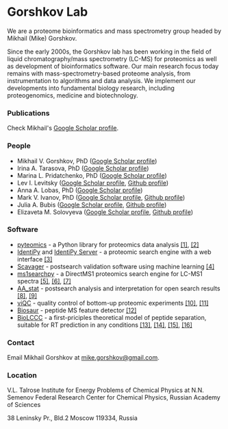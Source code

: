 # Gorshkov Lab

We are a proteome bioinformatics and mass spectrometry group headed by Mikhail (Mike) Gorshkov.

Since the early 2000s, the Gorshkov lab has been working in the field of liquid chromatography/mass spectrometry (LC-MS)
for proteomics as well as development of bioinformatics software.
Our main research focus today remains with mass-spectrometry-based proteome analysis,
from instrumentation to algorithms and data analysis.
We implement our developments into fundamental biology research, including proteogenomics, medicine and biotechnology.

### Publications

Check Mikhail's [Google Scholar profile](https://scholar.google.ru/citations?user=o1s5vh4AAAAJ&hl=en).

### People

 - Mikhail V. Gorshkov, PhD ([Google Scholar profile](https://scholar.google.ru/citations?user=o1s5vh4AAAAJ&hl=en))
 - Irina A. Tarasova, PhD ([Google Scholar profile](https://scholar.google.ru/citations?user=T6LocdoAAAAJ&hl=en))
 - Marina L. Pridatchenko, PhD ([Google Scholar profile](https://scholar.google.ru/citations?hl=en&user=6TF8CZgAAAAJ))
 - Lev I. Levitsky ([Google Scholar profile](https://scholar.google.ru/citations?user=MxtkGc4AAAAJ&hl=en), [Github profile](https://github.com/levitsky))
 - Anna A. Lobas, PhD ([Google Scholar profile](https://scholar.google.ru/citations?user=Xm_CNcsAAAAJ&hl=en))
 - Mark V. Ivanov, PhD ([Google Scholar profile](https://scholar.google.ru/citations?user=Z_NKnLMAAAAJ&hl=en), [Github profile](https://github.com/markmipt))
 - Julia A. Bubis ([Google Scholar profile](https://scholar.google.ru/citations?user=c1qCc_gAAAAJ&hl=en), [Github profile](https://github.com/SimpleNumber))
 - Elizaveta M. Solovyeva ([Google Scholar profile](https://scholar.google.ru/citations?user=5oFxW_kAAAAJ&hl=en), [Github profile](https://github.com/lisavetasol))

### Software

 - [pyteomics](https://github.com/levitsky/pyteomics) - a Python library for proteomics data analysis
   [[1]](https://pubs.acs.org/doi/10.1007/s13361-012-0516-6), [[2]](https://pubs.acs.org/doi/abs/10.1021/acs.jproteome.8b00717)
 - [IdentiPy](https://github.com/levitsky/identipy) and [IdentiPy Server](https://github.com/levitsky/identipy_server) - a proteomic search engine with a web interface
   [[3]](https://pubs.acs.org/doi/10.1021/acs.jproteome.7b00640)
 - [Scavager](https://github.com/markmipt/scavager) - postsearch validation software using machine learning
   [[4]](https://analyticalsciencejournals.onlinelibrary.wiley.com/doi/full/10.1002/pmic.201800280)
 - [ms1searchpy](https://github.com/markmipt/ms1searchpy) - a DirectMS1 proteomics search engine for LC-MS1 spectra
   [[5]](https://pubs.acs.org/doi/abs/10.1021/acs.jproteome.0c00863), [[6]](https://pubs.acs.org/doi/abs/10.1021/acs.analchem.9b05095),
   [[7]](https://pubs.acs.org/doi/abs/10.1021/acs.jproteome.7b00365)
 - [AA_stat](https://github.com/SimpleNumber/aa_stat) - postsearch analysis and interpretation for open search results
   [[8]](https://www.biorxiv.org/content/10.1101/2020.09.07.286161v2), [[9]](https://analyticalsciencejournals.onlinelibrary.wiley.com/doi/full/10.1002/pmic.201800117)
 - [viQC](https://github.com/lisavetasol/viQC) - quality control of bottom-up proteomic experiments
   [[10]](https://link.springer.com/article/10.1134/S1061934819140119), [[11]](https://www.sciencedirect.com/science/article/pii/S138738061730146X?via%3Dihub)
 - [Biosaur](https://github.com/abdrakhimov1/Biosaur) - peptide MS feature detector [[12]](https://analyticalsciencejournals.onlinelibrary.wiley.com/doi/full/10.1002/rcm.9045)
 - [BioLCCC](https://github.com/levitsky/biolccc) - a first-priciples theoretical model of peptide separation, suitable for RT prediction in any conditions
   [[13]](http://dx.doi.org/10.1021/ac060913x), [[14]](http://dx.doi.org/10.1134/S1560090407030098), [[15]](http://www.springerlink.com/content/gnh84v62w960747n/),
   [[16]](http://dx.doi.org/10.1002/pmic.200900837)

### Contact

Email Mikhail Gorshkov at mike.gorshkov@gmail.com.


### Location

V.L. Talrose Institute for Energy Problems of Chemical Physics at
N.N. Semenov Federal Research Center for Chemical Physics,
Russian Academy of Sciences

38 Leninsky Pr., Bld.2
Moscow 119334, Russia
